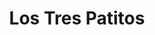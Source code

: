 ---
title: "Los Tres Patitos"
url: /ciudad-autonoma-de-buenos-aires/los-tres-patitos-avenida-de-los-incas/
shop: ropa
---